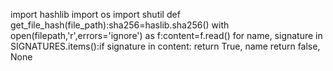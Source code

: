 import hashlib
import os
import shutil
def get_file_hash(file_path):sha256=haslib.sha256()
 with open(filepath,'r',errors='ignore') as f:content=f.read()
for name, signature in SIGNATURES.items():if signature in content:
return True, name return false, None
